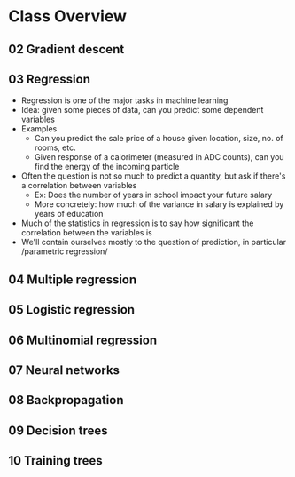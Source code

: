 
# Class Overview
## 02 Gradient descent
## 03 Regression  
- Regression is one of the major tasks in machine learning
- Idea: given some pieces of data, can you predict some dependent variables
- Examples
  - Can you predict the sale price of a house given location, size,
    no. of rooms, etc.
  - Given response of a calorimeter (measured in ADC counts), can you
    find the energy of the incoming particle
- Often the question is not so much to predict a quantity, but ask if
  there's a correlation between variables
  - Ex: Does the number of years in school impact your future salary
  - More concretely: how much of the variance in salary is explained
    by years of education
- Much of the statistics in regression is to say how significant the
  correlation between the variables is
- We'll contain ourselves mostly to the question of prediction, in
  particular /parametric regression/

## 04 Multiple regression
## 05 Logistic regression
## 06 Multinomial regression
## 07 Neural networks
## 08 Backpropagation 
## 09 Decision trees
## 10 Training trees
  
